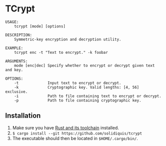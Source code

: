 # TCrypt

```
USAGE:
    tcrypt [mode] [options]

DESCRIPTION:
    Symmetric-key encryption and decryption utility.

EXAMPLE:
    tcrypt enc -t "Text to encrypt." -k foobar

ARGUMENTS:
    mode [enc|dec] Specify whether to encrypt or decrypt given text and key.

OPTIONS:
    -t             Input text to encrypt or decrypt.
    -k             Cryptographic key. Valid lengths: [4, 56] exclusive.
    -i             Path to file containing text to encrypt or decrypt.
    -p             Path to file containing cryptographic key.
```

## Installation

1. Make sure you have [Rust and its toolchain](https://www.rust-lang.org/tools/install) installed.
2. `$ cargo install --git https://github.com/solidiquis/tcrypt`
3. The executable should then be located in `$HOME/.cargo/bin/`.
